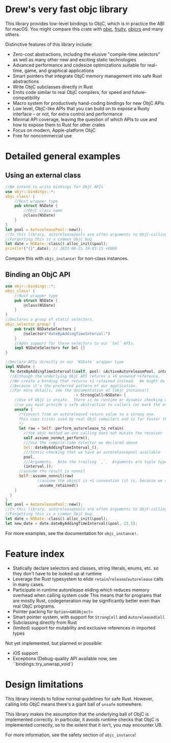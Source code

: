 # Drew's very fast objc library
This library provides low-level bindings to ObjC, which is in practice the ABI for macOS.  You might compare
this crate with [objc](https://crates.io/crates/objc), [fruity](https://docs.rs/fruity/0.2.0/fruity/), [objcrs](https://crates.io/crates/objrs)
and many others.

Distinctive features of this library include:
* Zero-cost abstractions, including the elusive "compile-time selectors" as well as many other new and exciting static technologies
* Advanced performance and codesize optimizations suitable for real-time, game, and graphical applications
* Smart pointers that integrate ObjC memory management into safe Rust abstractions
* Write ObjC subclasses directly in Rust
* Emits code similar to real ObjC compilers, for speed and future-compatibility
* Macro system for productively hand-coding bindings for new ObjC APIs
* Low level, ObjC-like APIs that you can build on to expose a Rusty interface – or not, for extra control and performance
* Minimal API coverage, leaving the question of which APIs to use and how to expose them to Rust for other crates
* Focus on modern, Apple-platform ObjC
* Free for noncommercial use

# Detailed general examples

## Using an external class

```rust
//We intend to write bindings for ObjC APIs
use objr::bindings::*;
objc_class! {
    //Rust wrapper type
    pub struct NSDate {
        //ObjC class name
        @class(NSDate)
    }
}
let pool = AutoreleasePool::new();
//In this library, autoreleasepools are often arguments to ObjC-calling APIs, providing static guarantees you created one.
//Forgetting this is a common ObjC bug.
let date = NSDate::class().alloc_init(&pool);
println!("{}",date); // 2021-06-21 19:03:15 +0000
```

Compare this with `objc_instance!` for non-class instances.

## Binding an ObjC API

```rust
use objr::bindings::*;
objc_class! {
    //Rust wrapper type
    pub struct NSDate {
        @class(NSDate)
    }
}
//Declares a group of static selectors.
objc_selector_group! {
    pub trait NSDateSelectors {
        @selector("dateByAddingTimeInterval:")
    }
    //Adds support for these selectors to our `Sel` APIs.
    impl NSDateSelectors for Sel {}
}

//Declare APIs directly on our `NSDate` wrapper type
impl NSDate {
  fn dateByAddingTimeInterval(&self, pool: &ActiveAutoreleasePool, interval: f64)
  //Although the underlying ObjC API returns a +0 unowned reference,
  //We create a binding that returns +1 retained instead.  We might do this
  //because it's the preferred pattern of our application.
  //For more details, see the documentation of [objc_instance!]
                              -> StrongCell<NSDate> {
    //Use of ObjC is unsafe.  There is no runtime or dynamic checking of your work here,
    //so you must provide a safe abstraction to callers (or mark the enclosing function unsafe).
    unsafe {
      /*Convert from an autoreleased return value to a strong one.
      This uses tricks used by real ObjC compilers and is far faster than calling `retain` yourself.
      */
      let raw = Self::perform_autorelease_to_retain(
        //the objc method we are calling does not mutate the receiver
        self.assume_nonmut_perform(),
        ///Use the compile-time selector we declared above
        Sel::dateByAddingTimeInterval_(),
        ///Static checking that we have an autoreleasepool available
        pool,
        ///Arguments.  Note the trailing `,`.  Arguments are tuple types.
        (interval,));
      //assume the result is nonnil
      Self::assume_nonnil(raw)
              //assume the object is +1 convention (it is, because we called perform_autorelease_to_retain above)
              .assume_retained()
    }
  }
}
let pool = AutoreleasePool::new();
//In this library, autoreleasepools are often arguments to ObjC-calling APIs, providing compile-time guarantees you created one.
//Forgetting this is a common ObjC bug.
let date = NSDate::class().alloc_init(&pool);
let new_date = date.dateByAddingTimeInterval(&pool, 23.5);
```

For more examples, see the documentation for `objc_instance!`.

# Feature index

* Statically declare selectors and classes, string literals, enums, etc. so they don't have to be looked up at runtime
* Leverage the Rust typesystem to elide `retain`/`release`/`autorelease` calls in many cases.
* Participate in runtime autorelease eliding which reduces memory overhead when calling system code
  This means that for programs that are mostly Rust, codegeneration may be significantly better even than real ObjC programs.
* Pointer packing for `Option<&NSObject>`
* Smart pointer system, with support for `StrongCell` and `AutoreleasedCell`
* Subclassing directly from Rust
* (limited) support for mutability and exclusive references in imported types

Not yet implemented, but planned or possible:

* iOS support
* Exceptions (Debug-quality API available now, see ``bindings::try_unwrap_void`)

# Design limitations

This library intends to follow normal guidelines for safe Rust.  However, calling into ObjC means there's
a giant ball of `unsafe` somewhere.

This library makes the assumption that the underlying ball of ObjC is implemented correctly.  In particular,
it avoids runtime checks that ObjC is implemented correctly, so to the extent that it isn't, you may encounter UB.

For more information, see the safety section of `objc_instance`!